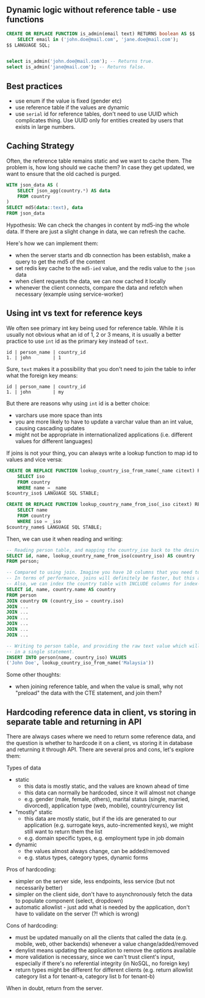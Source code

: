 ## Dynamic logic without reference table - use functions

```sql
CREATE OR REPLACE FUNCTION is_admin(email text) RETURNS boolean AS $$
	SELECT email in ('john.doe@mail.com', 'jane.doe@mail.com');
$$ LANGUAGE SQL;


select is_admin('john.doe@mail.com'); -- Returns true.
select is_admin('jane@mail.com'); -- Returns false.
```

## Best practices

- use enum if the value is fixed (gender etc)
- use reference table if the values are dynamic
- use `serial` id for reference tables, don't need to use UUID which complicates thing. Use UUID only for entities created by users that exists in large numbers.


## Caching Strategy

Often, the reference table remains static and we want to cache them. The problem is, how long should we cache them? In case they get updated, we want to ensure that the old cached is purged. 

```sql
WITH json_data AS (
	SELECT json_agg(country.*) AS data
	FROM country
)
SELECT md5(data::text), data 
FROM json_data
```

Hypothesis: We can check the changes in content by md5-ing the whole data. If there are just a slight change in data, we can refresh the cache.

Here's how we can implement them:
- when the server starts and db connection has been establish, make a query to get the md5 of the content
- set redis key cache to the `md5-ied` value, and the redis value to the `json` data
- when client requests the data, we can now cached it locally
- whenever the client connects, compare the data and refetch when necessary (example using service-worker)


## Using int vs text for reference keys

We often see primary int key being used for reference table. While it is usually not obvious what an id of 1, 2 or 3 means, it is usually a better practice to use `int` id as the primary key instead of `text`.
```
id | person_name | country_id
1. | john        | 1
```


Sure, `text` makes it a possibility that you don't need to join the table to infer what the foreign key means:
```
id | person_name | country_id
1. | john        | my
```

But there are reasons why using `int` id is a better choice:
- varchars use more space than ints
- you are more likely to have to update a varchar value than an int value, causing cascading updates
- might not be appropriate in internationalized applications (i.e. different values for different languages)


If joins is not your thing, you can always write a lookup function to map id to values and vice versa:

```sql
CREATE OR REPLACE FUNCTION lookup_country_iso_from_name(_name citext) RETURNS text AS $country_iso$
	SELECT iso
	FROM country
	WHERE name = _name
$country_iso$ LANGUAGE SQL STABLE;

CREATE OR REPLACE FUNCTION lookup_country_name_from_iso(_iso citext) RETURNS text AS $country_name$
	SELECT name
	FROM country
	WHERE iso = _iso
$country_name$ LANGUAGE SQL STABLE;
```

Then, we can use it when reading and writing:
```sql
-- Reading person table, and mapping the country_iso back to the desired text label.
SELECT id, name, lookup_country_name_from_iso(country_iso) AS country
FROM person;

-- Compared to using join. Imagine you have 10 columns that you need to map, which means 10 table joins.
-- In terms of performance, joins will definitely be faster, but this approach keeps the code cleaner (subject to individual).
-- Also, we can index the country table with INCLUDE columns for index-only scan.
SELECT id, name, country.name AS country
FROM person
JOIN country ON (country_iso = country.iso)
JOIN ...
JOIN ...
JOIN ...
JOIN ...
JOIN ...
JOIN ...
```

```sql
-- Writing to person table, and providing the raw text value which will be mapped back to id
-- in a single statement.
INSERT INTO person(name, country_iso) VALUES 
('John Doe', lookup_country_iso_from_name('Malaysia'))
```

Some other thoughts:
- when joining reference table, and when the value is small, why not "preload" the data with the CTE statement, and join them?


## Hardcoding reference data in client, vs storing in separate table and returning in API

There are always cases where we need to return some reference data, and the question is whether to hardcode it on a client, vs storing it in database and returning it through API. There are several pros and cons, let's explore them:


Types of data
- static 
	- this data is mostly static, and the values are known ahead of time
	- this data can normally be hardcoded, since it will almost not change
	- e.g. gender (male, female, others), marital status (single, married, divorced), application type (web, mobile), country/currency list
- "mostly" static
	- this data are mostly static, but if the ids are generated to our application (e.g. surrogate keys, auto-incremented keys), we might still want to return them the list
	- e.g. domain specific types, e.g. employment type in job domain
- dynamic
	- the values almost always change, can be added/removed
	- e.g. status types, category types, dynamic forms
	
Pros of hardcoding:
- simpler on the server side, less endpoints, less service (but not necessarily better)
- simpler on the client side, don't have to asynchronously fetch the data to populate component (select, dropdown)
- automatic allowlist - just add what is needed by the application, don't have to validate on the server (?! which is wrong)

Cons of hardcoding:
- must be updated manually on all the clients that called the data (e.g. mobile, web, other backends) whenever a value change/added/removed
- denylist means updating the application to remove the options available
- more validation is necessary, since we can't trust client's input, especially if there's no referential integrity (in NoSQL, no foreign key)
- return types might be different for different clients (e.g. return allowlist category list a for tenant-a, category list b for tenant-b)


When in doubt, return from the server.
